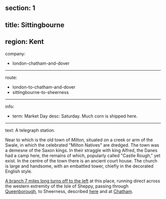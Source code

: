 section: 1
----
title: Sittingbourne
----
region: Kent
----
company:
- london-chatham-and-dover
----
route:
- london-to-chatham-and-dover
- sittingbourne-to-sheerness
----
info:
- term: Market Day
  desc: Saturday. Much corn is shipped here.
----
text: A telegraph station.

Near to which is the old town of *Milton*, situated on a creek or arm of the Swale, in which the celebrated "Milton Natives" are dredged. The town was a demesne of the Saxon kings. In their straggle with king Alfred, the Danes had a camp here, the remains of which, popularly called "Castle Rough," yet exist. In the centre of the town there is an ancient court house. The church is large and handsome, with an embattled tower, chiefly in the decorated English style.

[A branch 7 miles long turns off to the left](/routes/sittingbourne-to-sheerness) at this place, running direct across the western extremity of the Isle of Sheppy, passing through [Queenborough](/stations/queenborough), to Sheerness, described [here](/routes/london-bridge-to-herne-bay#sheerness) and at [Chatham](/stations/chatham#sheerness).
